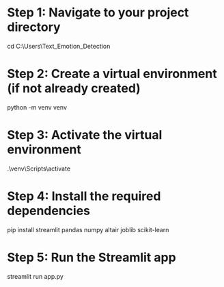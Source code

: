 # Step 1: Navigate to your project directory
cd C:\Users\Text_Emotion_Detection

# Step 2: Create a virtual environment (if not already created)
python -m venv venv

# Step 3: Activate the virtual environment
.\venv\Scripts\activate

# Step 4: Install the required dependencies
pip install streamlit pandas numpy altair joblib scikit-learn

# Step 5: Run the Streamlit app
streamlit run app.py
